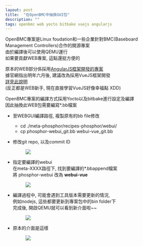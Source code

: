 ```yaml
---
layout: post
title:  "在OpenBMC中抽換GUI包"
description: ""
tags: openbmc web yocto bitbake vuejs angularjs
---
```




OpenBMC專案是Linux foudation和一些企業針對BMC(Baseboard Management Controllers)合作的開源專案  
由於編譯後可以使用QEMU運行  
如果要貢獻WEB專案, 這點還挺方便的  

原本的WEB部分係採用[AngularJS框架開發的專案](https://github.com/openbmc/docs/blob/master/development/web-ui.md)    
據官網指出明年六月後, 建議改為採用VueJS框架開發  
[詳見此說明](https://github.com/openbmc/phosphor-webui/blob/master/README.md)  
(反正都是WEB新手, 現在直接學習VueJS好像幸福點 XDD)  

OpenBMC專案的編譯方式採用Yocto以及bitbake進行設定及編譯   
因此抽換此WEB包需要編寫*.bb檔案   

* 至WEBGUI編譯路徑, 複製原有的bb file修改    
  - cd  ./meta-phosphor/recipes-phosphor/webui/  
  - cp phosphor-webui_git.bb webui-vue_git.bb  
* 修改git repo, 以及commit ID  
  <figure class="foto-legenda">
    <img src="{{ "/assets/2020/2020080401.jpg"}}">
  </figure>
* 指定要編譯的webui  
  在meta-XXXX路徑下, 找到要編譯的*.bbappend檔案    
  將 phosphor-webui 改為 **webui-vue**  
  <figure class="foto-legenda">
    <img src="{{ "/assets/2020/2020080402.jpg"}}">
  </figure>
* 編譯過程中, 可能會遇到工具版本需要更新的情況,   
  例如nodejs, 這些都要更新到專案包中的bin folder下  
  完成後, 開啟QEMU就可以看到新介面啦~~  
  <figure class="foto-legenda">
    <img src="{{ "/assets/2020/2020080403.jpg"}}">
  </figure>

* 原本的介面是這樣  
  <figure class="foto-legenda">
    <img src="{{ "/assets/2020/2020080404.jpg"}}">
  </figure>








